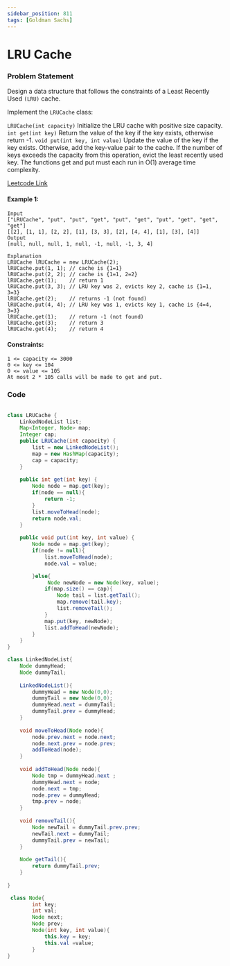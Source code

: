```yaml
---
sidebar_position: 811
tags: [Goldman Sachs]
---
```


#   LRU Cache

### Problem Statement

Design a data structure that follows the constraints of a Least Recently Used `(LRU)` cache.

Implement the `LRUCache` class:

`LRUCache(int capacity)` Initialize the LRU cache with positive size capacity.
`int get(int key)` Return the value of the key if the key exists, otherwise return -1.
`void put(int key, int value)` Update the value of the key if the key exists. Otherwise, add the key-value pair to the cache. If the number of keys exceeds the capacity from this operation, evict the least recently used key.
The functions get and put must each run in O(1) average time complexity.


[Leetcode Link](https://leetcode.com/problems/lru-cache/)

#### Example 1:

```
Input
["LRUCache", "put", "put", "get", "put", "get", "put", "get", "get", "get"]
[[2], [1, 1], [2, 2], [1], [3, 3], [2], [4, 4], [1], [3], [4]]
Output
[null, null, null, 1, null, -1, null, -1, 3, 4]

Explanation
LRUCache lRUCache = new LRUCache(2);
lRUCache.put(1, 1); // cache is {1=1}
lRUCache.put(2, 2); // cache is {1=1, 2=2}
lRUCache.get(1);    // return 1
lRUCache.put(3, 3); // LRU key was 2, evicts key 2, cache is {1=1, 3=3}
lRUCache.get(2);    // returns -1 (not found)
lRUCache.put(4, 4); // LRU key was 1, evicts key 1, cache is {4=4, 3=3}
lRUCache.get(1);    // return -1 (not found)
lRUCache.get(3);    // return 3
lRUCache.get(4);    // return 4
```

#### Constraints:
```
1 <= capacity <= 3000
0 <= key <= 104
0 <= value <= 105
At most 2 * 105 calls will be made to get and put.
```

### Code

```java title="java Code"

class LRUCache {
    LinkedNodeList list;
    Map<Integer, Node> map;
    Integer cap;
    public LRUCache(int capacity) {
        list = new LinkedNodeList();
        map = new HashMap(capacity);
        cap = capacity;
    }
    
    public int get(int key) {
        Node node = map.get(key);
        if(node == null){
            return -1;
        }
        list.moveToHead(node);
        return node.val;
    }
    
    public void put(int key, int value) {
        Node node = map.get(key);
        if(node != null){
            list.moveToHead(node);
            node.val = value;

        }else{
             Node newNode = new Node(key, value);
            if(map.size() == cap){
                Node tail = list.getTail();
                map.remove(tail.key);
                list.removeTail();
            }
            map.put(key, newNode);
            list.addToHead(newNode);
        }
    }
}

class LinkedNodeList{
    Node dummyHead;
    Node dummyTail;
    
    LinkedNodeList(){
        dummyHead = new Node(0,0);
        dummyTail = new Node(0,0);
        dummyHead.next = dummyTail;
        dummyTail.prev = dummyHead;
    }
    
    void moveToHead(Node node){
        node.prev.next = node.next;
        node.next.prev = node.prev;
        addToHead(node);
    }
    
    void addToHead(Node node){
        Node tmp = dummyHead.next ;
        dummyHead.next = node;
        node.next = tmp;
        node.prev = dummyHead;
        tmp.prev = node;
    }
    
    void removeTail(){
        Node newTail = dummyTail.prev.prev;
        newTail.next = dummyTail;
        dummyTail.prev = newTail;
    }
    
    Node getTail(){
        return dummyTail.prev;
    }
    
}

 class Node{
        int key;
        int val;
        Node next;
        Node prev;
        Node(int key, int value){
            this.key = key;
            this.val =value;
        }
}
```

